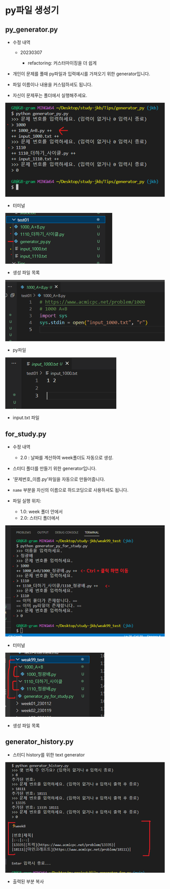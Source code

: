 # py파일 생성기

## py_generator.py

* 수정 내역

  * 20230307

    * refactoring: 커스터마이징을 더 쉽게

* 개인이 문제를 풀때 py파일과 입력예시를 가져오기 위한 generator입니다.

* 파일 이름이나 내용을 커스텀하셔도 됩니다.

* 자신이 문제푸는 폴더에서 실행해주세요.

![03](image/03.png)
* 터미널

![04](image/04.png)
* 생성 파일 목록

![05](image/05.png)
* py파일

![06](image/06.png)
* input.txt 파일

## for_study.py

* 수정 내역

  * 2.0 : 날짜를 계산하여 week폴더도 자동으로 생성.

* 스터디 폴더를 만들기 위한 generator입니다.

* '문제번호_이름.py'파일을 자동으로 만들어줍니다.

* `name` 부분을 자신의 이름으로 하드코딩으로 사용하셔도 됩니다.

* 파일 실행 위치:
  * 1.0: week 폴더 안에서
  * 2.0: 스터디 폴더에서

![01](image/01.png)
* 터미널

![02](image/02.png)
* 생성 파일 목록

## generator_history.py

* 스터디 history를 위한 text generator

![07](image/07.png)

* 출력된 부분 복사